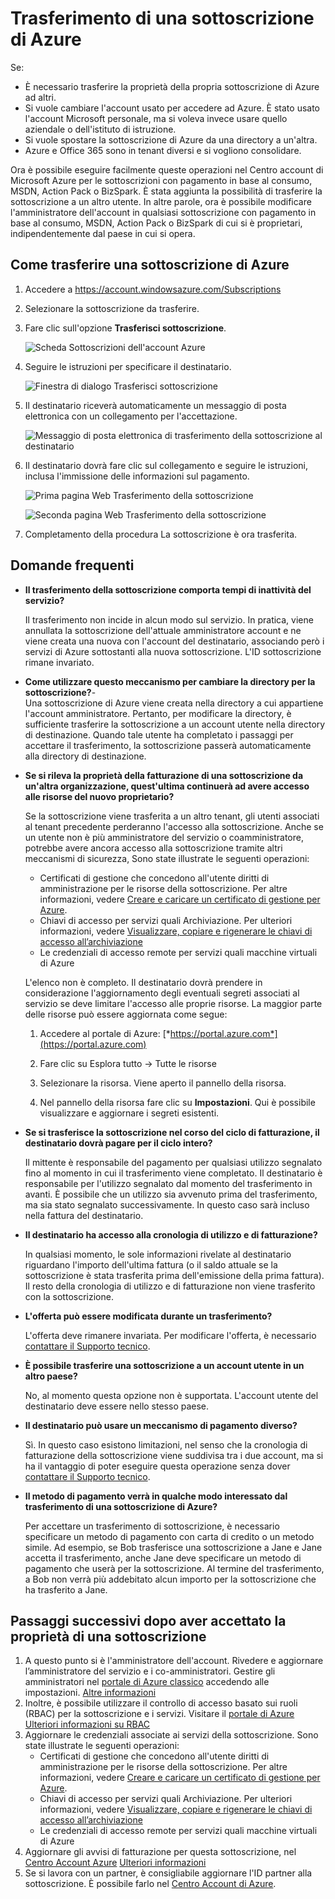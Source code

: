 <properties
   pageTitle="Trasferimento di una sottoscrizione di Azure | Microsoft Azure"
   description="Come trasferire una sottoscrizione di Azure a un altro utente e alcune domande frequenti sul processo"
   services="billing"
   documentationCenter=""
   authors="genlin"
   manager="stevenpo"
   editor=""/>

<tags
   ms.service="billing"
   ms.devlang="na"
   ms.topic="article"
   ms.tgt_pltfrm="na"
   ms.workload="billing"
   ms.date="04/14/2016"
   ms.author="genli"/>

# Trasferimento di una sottoscrizione di Azure

Se:

- È necessario trasferire la proprietà della propria sottoscrizione di Azure ad altri.
- Si vuole cambiare l'account usato per accedere ad Azure. È stato usato l'account Microsoft personale, ma si voleva invece usare quello aziendale o dell'istituto di istruzione.
- Si vuole spostare la sottoscrizione di Azure da una directory a un'altra.
- Azure e Office 365 sono in tenant diversi e si vogliono consolidare.

Ora è possibile eseguire facilmente queste operazioni nel Centro account di Microsoft Azure per le sottoscrizioni con pagamento in base al consumo, MSDN, Action Pack o BizSpark. È stata aggiunta la possibilità di trasferire la sottoscrizione a un altro utente. In altre parole, ora è possibile modificare l'amministratore dell'account in qualsiasi sottoscrizione con pagamento in base al consumo, MSDN, Action Pack o BizSpark di cui si è proprietari, indipendentemente dal paese in cui si opera.

## Come trasferire una sottoscrizione di Azure

1.  Accedere a <https://account.windowsazure.com/Subscriptions>

2.  Selezionare la sottoscrizione da trasferire.

3.  Fare clic sull'opzione **Trasferisci sottoscrizione**.

    ![Scheda Sottoscrizioni dell'account Azure](./media/billing-subscription-transfer/image1.png)

4.  Seguire le istruzioni per specificare il destinatario.

    ![Finestra di dialogo Trasferisci sottoscrizione](./media/billing-subscription-transfer/image2.PNG)

5.  Il destinatario riceverà automaticamente un messaggio di posta elettronica con un collegamento per l'accettazione.

    ![Messaggio di posta elettronica di trasferimento della sottoscrizione al destinatario](./media/billing-subscription-transfer/image3.png)

6.  Il destinatario dovrà fare clic sul collegamento e seguire le istruzioni, inclusa l'immissione delle informazioni sul pagamento.

    ![Prima pagina Web Trasferimento della sottoscrizione](./media/billing-subscription-transfer/image4.PNG)

    ![Seconda pagina Web Trasferimento della sottoscrizione](./media/billing-subscription-transfer/image5.PNG)

7. Completamento della procedura La sottoscrizione è ora trasferita.

## Domande frequenti

-   **Il trasferimento della sottoscrizione comporta tempi di inattività del servizio?**

    Il trasferimento non incide in alcun modo sul servizio. In pratica, viene annullata la sottoscrizione dell'attuale amministratore account e ne viene creata una nuova con l'account del destinatario, associando però i servizi di Azure sottostanti alla nuova sottoscrizione. L'ID sottoscrizione rimane invariato.

-   **Come utilizzare questo meccanismo per cambiare la directory per la sottoscrizione?**-   
    Una sottoscrizione di Azure viene creata nella directory a cui appartiene l'account amministratore. Pertanto, per modificare la directory, è sufficiente trasferire la sottoscrizione a un account utente nella directory di destinazione. Quando tale utente ha completato i passaggi per accettare il trasferimento, la sottoscrizione passerà automaticamente alla directory di destinazione.

-   **Se si rileva la proprietà della fatturazione di una sottoscrizione da un'altra organizzazione, quest'ultima continuerà ad avere accesso alle risorse del nuovo proprietario?**

    Se la sottoscrizione viene trasferita a un altro tenant, gli utenti associati al tenant precedente perderanno l'accesso alla sottoscrizione. Anche se un utente non è più amministratore del servizio o coamministratore, potrebbe avere ancora accesso alla sottoscrizione tramite altri meccanismi di sicurezza, Sono state illustrate le seguenti operazioni:
    - Certificati di gestione che concedono all'utente diritti di amministrazione per le risorse della sottoscrizione. Per altre informazioni, vedere [Creare e caricare un certificato di gestione per Azure](https://msdn.microsoft.com/library/azure/gg551722.aspx).
    -	Chiavi di accesso per servizi quali Archiviazione. Per ulteriori informazioni, vedere [Visualizzare, copiare e rigenerare le chiavi di accesso all’archiviazione](storage-create-storage-account.md#view-copy-and-regenerate-storage-access-keys)
    -	Le credenziali di accesso remote per servizi quali macchine virtuali di Azure

    L'elenco non è completo. Il destinatario dovrà prendere in considerazione l'aggiornamento degli eventuali segreti associati al servizio se deve limitare l'accesso alle proprie risorse. La maggior parte delle risorse può essere aggiornata come segue:

    1.   Accedere al portale di Azure: [*https://portal.azure.com*](https://portal.azure.com)

    2.    Fare clic su Esplora tutto -&gt; Tutte le risorse

    3.    Selezionare la risorsa. Viene aperto il pannello della risorsa.

    4.    Nel pannello della risorsa fare clic su **Impostazioni**. Qui è possibile visualizzare e aggiornare i segreti esistenti.


-   **Se si trasferisce la sottoscrizione nel corso del ciclo di fatturazione, il destinatario dovrà pagare per il ciclo intero?**

    Il mittente è responsabile del pagamento per qualsiasi utilizzo segnalato fino al momento in cui il trasferimento viene completato. Il destinatario è responsabile per l'utilizzo segnalato dal momento del trasferimento in avanti. È possibile che un utilizzo sia avvenuto prima del trasferimento, ma sia stato segnalato successivamente. In questo caso sarà incluso nella fattura del destinatario.

-   **Il destinatario ha accesso alla cronologia di utilizzo e di fatturazione?**

    In qualsiasi momento, le sole informazioni rivelate al destinatario riguardano l'importo dell'ultima fattura (o il saldo attuale se la sottoscrizione è stata trasferita prima dell'emissione della prima fattura). Il resto della cronologia di utilizzo e di fatturazione non viene trasferito con la sottoscrizione.

-   **L'offerta può essere modificata durante un trasferimento?**

    L'offerta deve rimanere invariata. Per modificare l'offerta, è necessario [contattare il Supporto tecnico](http://go.microsoft.com/fwlink/?LinkID=619338).

-   **È possibile trasferire una sottoscrizione a un account utente in un altro paese?**

    No, al momento questa opzione non è supportata. L'account utente del destinatario deve essere nello stesso paese.

-   **Il destinatario può usare un meccanismo di pagamento diverso?**

    Sì. In questo caso esistono limitazioni, nel senso che la cronologia di fatturazione della sottoscrizione viene suddivisa tra i due account, ma si ha il vantaggio di poter eseguire questa operazione senza dover [contattare il Supporto tecnico](http://go.microsoft.com/fwlink/?LinkID=619338).

-   **Il metodo di pagamento verrà in qualche modo interessato dal trasferimento di una sottoscrizione di Azure?**

    Per accettare un trasferimento di sottoscrizione, è necessario specificare un metodo di pagamento con carta di credito o un metodo simile. Ad esempio, se Bob trasferisce una sottoscrizione a Jane e Jane accetta il trasferimento, anche Jane deve specificare un metodo di pagamento che userà per la sottoscrizione. Al termine del trasferimento, a Bob non verrà più addebitato alcun importo per la sottoscrizione che ha trasferito a Jane.

## Passaggi successivi dopo aver accettato la proprietà di una sottoscrizione

1. A questo punto si è l'amministratore dell'account. Rivedere e aggiornare l’amministratore del servizio e i co-amministratori. Gestire gli amministratori nel [portale di Azure classico](https://manage.windowsazure.com) accedendo alle impostazioni. [Altre informazioni](http://go.microsoft.com/fwlink/?LinkID=533293)
2. Inoltre, è possibile utilizzare il controllo di accesso basato sui ruoli (RBAC) per la sottoscrizione e i servizi. Visitare il [portale di Azure](https://portal.azure.com) [Ulteriori informazioni su RBAC](http://go.microsoft.com/fwlink/?LinkID=544802)
3. Aggiornare le credenziali associate ai servizi della sottoscrizione. Sono state illustrate le seguenti operazioni:
    -   Certificati di gestione che concedono all'utente diritti di amministrazione per le risorse della sottoscrizione. Per altre informazioni, vedere [Creare e caricare un certificato di gestione per Azure](https://msdn.microsoft.com/library/azure/gg551722.aspx).
    -	Chiavi di accesso per servizi quali Archiviazione. Per ulteriori informazioni, vedere [Visualizzare, copiare e rigenerare le chiavi di accesso all’archiviazione](storage-create-storage-account.md#view-copy-and-regenerate-storage-access-keys)
    -	Le credenziali di accesso remote per servizi quali macchine virtuali di Azure
4. Aggiornare gli avvisi di fatturazione per questa sottoscrizione, nel [Centro Account Azure](https://account.windowsazure.com/Subscriptions) [Ulteriori informazioni](http://go.microsoft.com/fwlink/?LinkID=533292)
5. 	Se si lavora con un partner, è consigliabile aggiornare l'ID partner alla sottoscrizione. È possibile farlo nel [Centro Account di Azure](https://account.windowsazure.com/Subscriptions).

<!---HONumber=AcomDC_0420_2016-->
